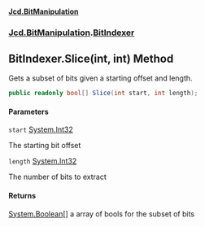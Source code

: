 #### [Jcd.BitManipulation](index 'index')

### [Jcd.BitManipulation](Jcd.BitManipulation 'Jcd.BitManipulation').[BitIndexer](Jcd.BitManipulation.BitIndexer 'Jcd.BitManipulation.BitIndexer')

## BitIndexer.Slice(int, int) Method

Gets a subset of bits given a starting offset and length.

```csharp
public readonly bool[] Slice(int start, int length);
```

#### Parameters

<a name='Jcd.BitManipulation.BitIndexer.Slice(int,int).start'></a>

`start` [System.Int32](https://docs.microsoft.com/en-us/dotnet/api/System.Int32 'System.Int32')

The starting bit offset

<a name='Jcd.BitManipulation.BitIndexer.Slice(int,int).length'></a>

`length` [System.Int32](https://docs.microsoft.com/en-us/dotnet/api/System.Int32 'System.Int32')

The number of bits to extract

#### Returns

[System.Boolean](https://docs.microsoft.com/en-us/dotnet/api/System.Boolean 'System.Boolean')[[]](https://docs.microsoft.com/en-us/dotnet/api/System.Array 'System.Array')
a array of bools for the subset of bits